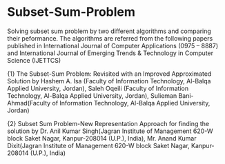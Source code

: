# Subset-Sum-Problem
Solving subset sum problem by two different algorithms and comparing their peformance.
The algorithms are referred from the following papers published in International Journal of Computer Applications (0975 – 8887) and International Journal of Emerging Trends & Technology in Computer Science (IJETTCS)

{1} The Subset-Sum Problem: Revisited with an Improved Approximated Solution by Hashem A. Isa (Faculty of Information Technology, Al-Balqa Applied University, Jordan), Saleh Oqeili (Faculty of Information Technology, Al-Balqa Applied University, Jordan), Sulieman Bani-Ahmad(Faculty of Information Technology, Al-Balqa Applied University, Jordan)

{2} Subset Sum Problem-New Representation Approach for finding the solution by Dr. Anil Kumar Singh(Jagran Institute of Management 620-W block Saket Nagar, Kanpur-208014 (U.P.), India), Mr. Anand Kumar Dixit(Jagran Institute of Management 620-W block Saket Nagar, Kanpur-208014 (U.P.), India)
